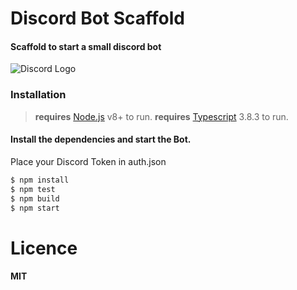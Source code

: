 # Discord Bot Scaffold

#### **Scaffold to start a small discord bot**

![Discord Logo](https://cdn-images-1.medium.com/max/230/1*OoXboCzk0gYvTNwNnV4S9A@2x.png)

### Installation

> __requires__ [Node.js](https://nodejs.org/) v8+ to run.
> __requires__ [Typescript](https://www.typescriptlang.org) 3.8.3 to run.


#### Install the dependencies and start the Bot.

 Place your Discord Token in auth.json

```sh
$ npm install
$ npm test
$ npm build
$ npm start
```

# Licence

#### **MIT**